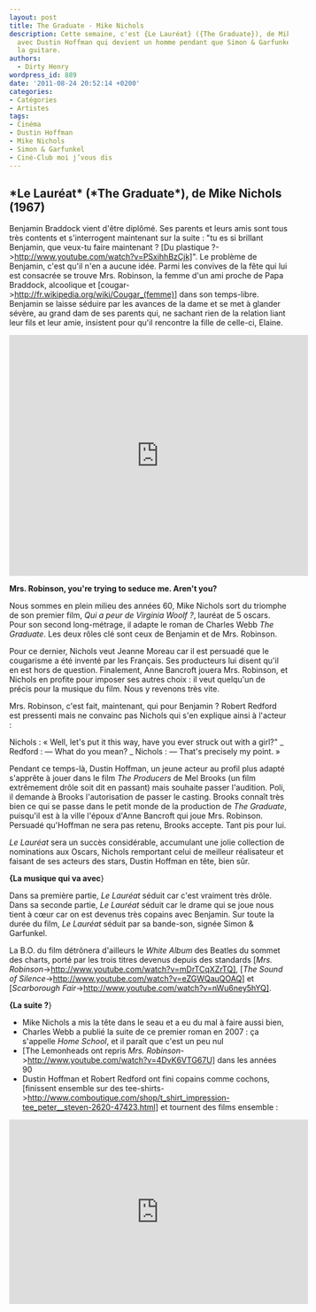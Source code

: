 ```yaml
---
layout: post
title: The Graduate - Mike Nichols
description: Cette semaine, c'est {Le Lauréat} ({The Graduate}), de Mike Nichols,
  avec Dustin Hoffman qui devient un homme pendant que Simon & Garfunkel jouent de
  la guitare.
authors:
  - Dirty Henry
wordpress_id: 889
date: '2011-08-24 20:52:14 +0200'
categories:
- Catégories
- Artistes
tags:
- Cinéma
- Dustin Hoffman
- Mike Nichols
- Simon & Garfunkel
- Ciné-Club moi j’vous dis
---
```

<h2>*Le Lauréat* (*The Graduate*), de Mike Nichols (1967)</h2>

Benjamin Braddock vient d'être diplômé. Ses parents et leurs amis sont tous très contents et s'interrogent maintenant sur la suite : "tu es si brillant Benjamin, que veux-tu faire maintenant ? [Du plastique ?->http://www.youtube.com/watch?v=PSxihhBzCjk]". Le problème de Benjamin, c'est qu'il n'en a aucune idée. Parmi les convives de la fête qui lui est consacrée se trouve Mrs. Robinson, la femme d'un ami proche de Papa Braddock, alcoolique et [cougar->http://fr.wikipedia.org/wiki/Cougar_(femme)] dans son temps-libre. Benjamin se laisse séduire par les avances de la dame et se met à glander sévère, au grand dam de ses parents qui, ne sachant rien de la relation liant leur fils et leur amie, insistent pour qu'il rencontre la fille de celle-ci, Elaine.

<iframe width="540" height="435" src="http://www.youtube.com/embed/-3lKbMBab18" frameborder="0" allowfullscreen></iframe>

__Mrs. Robinson, you're trying to seduce me. Aren't you?__

Nous sommes en plein milieu des années 60, Mike Nichols sort du triomphe de son premier film, *Qui a peur de Virginia Woolf ?*, lauréat de 5 oscars. Pour son second long-métrage, il adapte le roman de Charles Webb *The Graduate*. Les deux rôles clé sont ceux de Benjamin et de Mrs. Robinson.

Pour ce dernier, Nichols veut Jeanne Moreau car il est persuadé que le cougarisme a été inventé par les Français. Ses producteurs lui disent qu'il en est hors de question. Finalement, Anne Bancroft jouera Mrs. Robinson, et Nichols en profite pour imposer ses autres choix : il veut quelqu'un de précis pour la musique du film. Nous y revenons très vite.

Mrs. Robinson, c'est fait, maintenant, qui pour Benjamin ? Robert Redford est pressenti mais ne convainc pas Nichols qui s'en explique ainsi à l'acteur :

<quote>
Nichols : « Well, let's put it this way, have you ever struck out with a girl?" 
_ Redford : — What do you mean?
_ Nichols : — That's precisely my point. »
</quote>

Pendant ce temps-là, Dustin Hoffman, un jeune acteur au profil plus adapté s'apprête à jouer dans le film *The Producers* de Mel Brooks (un film extrêmement drôle soit dit en passant) mais souhaite passer l'audition. Poli, il demande à Brooks l'autorisation de passer le casting. Brooks connaît très bien ce qui se passe dans le petit monde de la production de *The Graduate*, puisqu'il est à la ville l'époux d'Anne Bancroft qui joue Mrs. Robinson. Persuadé qu'Hoffman ne sera pas retenu, Brooks accepte. Tant pis pour lui.

*Le Lauréat* sera un succès considérable, accumulant une jolie collection de nominations aux Oscars, Nichols remportant celui de meilleur réalisateur et faisant de ses acteurs des stars, Dustin Hoffman en tête, bien sûr.

__{La musique qui va avec__}

Dans sa première partie, *Le Lauréat* séduit car c'est vraiment très drôle. Dans sa seconde partie, *Le Lauréat* séduit car le drame qui se joue nous tient à cœur car on est devenus très copains avec Benjamin. Sur toute la durée du film, *Le Lauréat* séduit par sa bande-son, signée Simon & Garfunkel.

La B.O. du film détrônera d'ailleurs le *White Album* des Beatles du sommet des charts, porté par les trois titres devenus depuis des standards [*Mrs. Robinson*->http://www.youtube.com/watch?v=mDrTCqXZrTQ], [*The Sound of Silence*->http://www.youtube.com/watch?v=eZGWQauQOAQ] et [*Scarborough Fair*->http://www.youtube.com/watch?v=nWu6ney5hYQ]. 

__{La suite ?__}

- Mike Nichols a mis la tête dans le seau et a eu du mal à faire aussi bien, 
- Charles Webb a publié la suite de ce premier roman en 2007 : ça s'appelle *Home School*, et il paraît que c'est un peu nul
- [The Lemonheads ont repris *Mrs. Robinson*->http://www.youtube.com/watch?v=4DvK6VTG67U] dans les années 90
- Dustin Hoffman et Robert Redford ont fini copains comme cochons, [finissent ensemble sur des tee-shirts->http://www.comboutique.com/shop/t_shirt_impression-tee_peter__steven-2620-47423.html] et tournent des films ensemble : 

<iframe width="540" height="333" src="http://www.youtube.com/embed/hVytko7quO4" frameborder="0" allowfullscreen></iframe>
